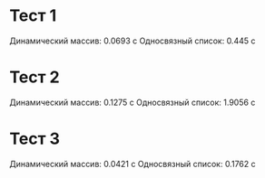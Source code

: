 # Тест 1

Динамический массив: 0.0693 с
Односвязный список: 0.445 с

# Тест 2

Динамический массив: 0.1275 с
Односвязный список: 1.9056 с

# Тест 3

Динамический массив: 0.0421 с
Односвязный список: 0.1762 с
